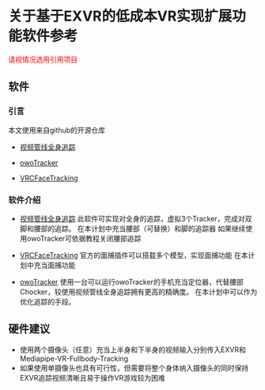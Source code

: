 
# 关于基于EXVR的低成本VR实现扩展功能软件参考
<font color=red>请视情况选用引用项目</font>

## 软件
### 引言
本文使用来自github的开源仓库
- [视频管线全身追踪](https://github.com/ju1ce/Mediapipe-VR-Fullbody-Tracking)

- [owoTracker](https://github.com/abb128/owo-track-driver)

- [VRCFaceTracking](https://github.com/benaclejames/VRCFaceTracking)  

### 软件介绍

- [视频管线全身追踪](https://github.com/ju1ce/Mediapipe-VR-Fullbody-Tracking)
此软件可实现对全身的追踪，虚拟3个Tracker，完成对双脚和腰部的追踪。
在本计划中充当腰部（可替换）和脚的追踪器
如果继续使用owoTracker可依据教程关闭腰部追踪
- [VRCFaceTracking](https://github.com/benaclejames/VRCFaceTracking) 
官方的面捕插件可以搭载多个模型，实现面捕功能
在本计划中充当面捕功能

- [owoTracker](https://github.com/abb128/owo-track-driver)
使用一台可以运行owoTracker的手机充当定位器，代替腰部Chocker，较使用视频管线全身追踪拥有更高的精确度。
在本计划中可以作为优化追踪的手段。

## 硬件建议
- 使用两个摄像头（任意）充当上半身和下半身的视频输入分别传入EXVR和Mediapipe-VR-Fullbody-Tracking
- 如果使用单摄像头也具有可行性，但需要将整个身体纳入摄像头的同时保持EXVR追踪视频清晰且易于操作VR游戏较为困难

